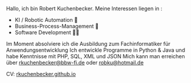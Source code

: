 Hallo, ich bin Robert Kuchenbecker.
Meine Interessen liegen in :
- KI / Robotic Automation 🤖
- Business-Process-Management 🏢
- Software Development 👨‍💻

Im Moment absolviere ich die Ausbildung zum Fachinformatiker für Anwendungsentwicklung 
Ich entwickle Programme in Python & Java und habe Kenntnisse mit PHP, SQL, XML und JSON
Mich kann man erreichen über rkuchenbecker@bbw-fi.de oder robku@hotmail.de

CV: [rkuchenbecker.github.io](https://rkuchenbecker.github.io/)
<!---
rkuchenbecker/rkuchenbecker is a ✨ special ✨ repository because its `README.md` (this file) appears on your GitHub profile.
You can click the Preview link to take a look at your changes.
--->
